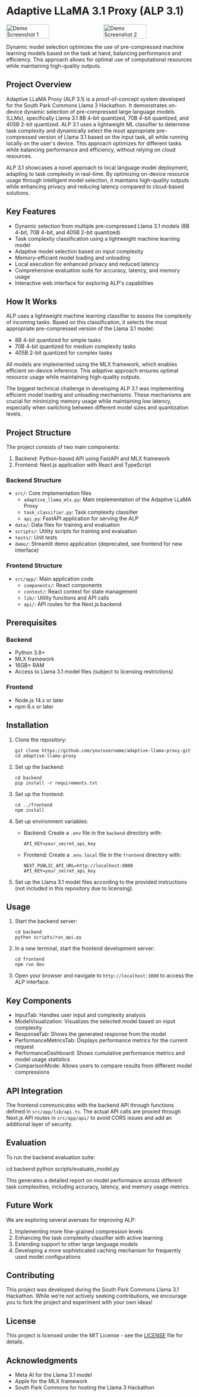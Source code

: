 # Adaptive LLaMA 3.1 Proxy (ALP 3.1)

<div style="display: flex; justify-content: space-between;">
  <img src="./assets/Demo Screenshot 1.png" alt="Demo Screenshot 1" width="48%">
  <img src="./assets/Demo Screenshot 2.png" alt="Demo Screenshot 2" width="48%">
</div>

Dynamic model selection optimizes the use of pre-compressed machine learning models based on the task at hand, balancing performance and efficiency. This approach allows for optimal use of computational resources while maintaining high-quality outputs.

## Project Overview

Adaptive LLaMA Proxy (ALP 3.1) is a proof-of-concept system developed for the South Park Commons Llama 3 Hackathon. It demonstrates on-device dynamic selection of pre-compressed large language models (LLMs), specifically Llama 3.1 8B 4-bit quantized, 70B 4-bit quantized, and 405B 2-bit quantized. ALP 3.1 uses a lightweight ML classifier to determine task complexity and dynamically select the most appropriate pre-compressed version of Llama 3.1 based on the input task, all while running locally on the user's device. This approach optimizes for different tasks while balancing performance and efficiency, without relying on cloud resources.

ALP 3.1 showcases a novel approach to local language model deployment, adapting to task complexity in real-time. By optimizing on-device resource usage through intelligent model selection, it maintains high-quality outputs while enhancing privacy and reducing latency compared to cloud-based solutions.

## Key Features

- Dynamic selection from multiple pre-compressed Llama 3.1 models (8B 4-bit, 70B 4-bit, and 405B 2-bit quantized)
- Task complexity classification using a lightweight machine learning model
- Adaptive model selection based on input complexity
- Memory-efficient model loading and unloading
- Local execution for enhanced privacy and reduced latency
- Comprehensive evaluation suite for accuracy, latency, and memory usage
- Interactive web interface for exploring ALP's capabilities

## How It Works

ALP uses a lightweight machine learning classifier to assess the complexity of incoming tasks. Based on this classification, it selects the most appropriate pre-compressed version of the Llama 3.1 model:

- 8B 4-bit quantized for simple tasks
- 70B 4-bit quantized for medium complexity tasks
- 405B 2-bit quantized for complex tasks

All models are implemented using the MLX framework, which enables efficient on-device inference. This adaptive approach ensures optimal resource usage while maintaining high-quality outputs.

The biggest technical challenge in developing ALP 3.1 was implementing efficient model loading and unloading mechanisms. These mechanisms are crucial for minimizing memory usage while maintaining low latency, especially when switching between different model sizes and quantization levels.


## Project Structure

The project consists of two main components:

1. Backend: Python-based API using FastAPI and MLX framework
2. Frontend: Next.js application with React and TypeScript

### Backend Structure

- `src/`: Core implementation files
  - `adaptive_llama_mlx.py`: Main implementation of the Adaptive LLaMA Proxy
  - `task_classifier.py`: Task complexity classifier
  - `api.py`: FastAPI application for serving the ALP
- `data/`: Data files for training and evaluation
- `scripts/`: Utility scripts for training and evaluation
- `tests/`: Unit tests
- `demo/`: Streamlit demo application (deprecated, see frontend for new interface)

### Frontend Structure

- `src/app/`: Main application code
  - `components/`: React components
  - `context/`: React context for state management
  - `lib/`: Utility functions and API calls
  - `api/`: API routes for the Next.js backend

## Prerequisites

### Backend
- Python 3.8+
- MLX framework
- 16GB+ RAM
- Access to Llama 3.1 model files (subject to licensing restrictions)

### Frontend
- Node.js 14.x or later
- npm 6.x or later

## Installation

1. Clone the repository:
   ```
   git clone https://github.com/yourusername/adaptive-llama-proxy.git
   cd adaptive-llama-proxy
   ```

2. Set up the backend:
   ```
   cd backend
   pip install -r requirements.txt
   ```

3. Set up the frontend:
   ```
   cd ../frontend
   npm install
   ```

4. Set up environment variables:
   - Backend: Create a `.env` file in the `backend` directory with:
     ```
     API_KEY=your_secret_api_key
     ```
   - Frontend: Create a `.env.local` file in the `frontend` directory with:
     ```
     NEXT_PUBLIC_API_URL=http://localhost:8000
     API_KEY=your_secret_api_key
     ```

5. Set up the Llama 3.1 model files according to the provided instructions (not included in this repository due to licensing).

## Usage

1. Start the backend server:
   ```
   cd backend
   python scripts/run_api.py
   ```

2. In a new terminal, start the frontend development server:
   ```
   cd frontend
   npm run dev
   ```

3. Open your browser and navigate to `http://localhost:3000` to access the ALP interface.

## Key Components

- InputTab: Handles user input and complexity analysis
- ModelVisualization: Visualizes the selected model based on input complexity
- ResponseTab: Shows the generated response from the model
- PerformanceMetricsTab: Displays performance metrics for the current request
- PerformanceDashboard: Shows cumulative performance metrics and model usage statistics
- ComparisonMode: Allows users to compare results from different model compressions

## API Integration

The frontend communicates with the backend API through functions defined in `src/app/lib/api.ts`. The actual API calls are proxied through Next.js API routes in `src/app/api/` to avoid CORS issues and add an additional layer of security.

## Evaluation

To run the backend evaluation suite:

cd backend
python scripts/evaluate_model.py


This generates a detailed report on model performance across different task complexities, including accuracy, latency, and memory usage metrics.

## Future Work

We are exploring several avenues for improving ALP:
1. Implementing more fine-grained compression levels
2. Enhancing the task complexity classifier with active learning
3. Extending support to other large language models
4. Developing a more sophisticated caching mechanism for frequently used model configurations


## Contributing

This project was developed during the South Park Commons Llama 3.1 Hackathon. While we're not actively seeking contributions, we encourage you to fork the project and experiment with your own ideas!

## License

This project is licensed under the MIT License - see the [LICENSE](LICENSE) file for details.

## Acknowledgments

- Meta AI for the Llama 3.1 model
- Apple for the MLX framework
- South Park Commons for hosting the Llama 3 Hackathon

